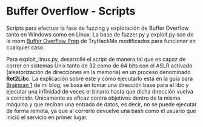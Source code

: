 # Buffer Overflow - Scripts
Scripts para efectuar la fase de fuzzing y explotación de Buffer Overflow tanto en Windows como en Linux. La base de fuzzer.py y exploit.py son de la room [Buffer Overflow Prep](https://tryhackme.com/room/bufferoverflowprep) de TryHackMe modificados para funcionar en cualquier caso.

Para exploit_linux.py, desarrollé el script de manera tal que es capaz de correr en sistemas Unix tanto de 32 como de 64 bits con el ASLR activado (aleatorización de direcciones en la memoria) en un proceso denominado **Ret2Libc**. La explicación sobre este y cómo ejecutarlo está en la guía para [Brainpan 1]() de mi blog; se basa en tomar una dirección base para el libc y ejecutar una infinidad de veces el binario hasta que dicha dirección vuelva a coincidir. Únicamente es eficaz contra objetivos dentro de la misma máquina y que reciban una entrada de datos, es decir, no se puede ejecutar de forma remota, ya que al correrlo devuelve una bash como el usuario que inició el servicio en primer lugar.
